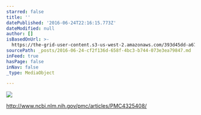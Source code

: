 ```yaml
---
starred: false
title: ''
datePublished: '2016-06-24T22:16:15.773Z'
dateModified: null
author: []
isBasedOnUrl: >-
  https://the-grid-user-content.s3-us-west-2.amazonaws.com/393d45dd-a679-4536-89de-2288f691541b.jpg
sourcePath: _posts/2016-06-24-cf2f136d-658f-4bc3-b744-073e3ea79847.md
inFeed: true
hasPage: false
inNav: false
_type: MediaObject

---
```

![](https://the-grid-user-content.s3-us-west-2.amazonaws.com/393d45dd-a679-4536-89de-2288f691541b.jpg)

http://www.ncbi.nlm.nih.gov/pmc/articles/PMC4325408/